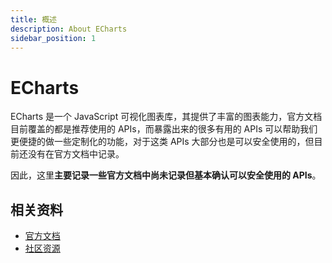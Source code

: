 ```yaml
---
title: 概述
description: About ECharts
sidebar_position: 1
---
```


# ECharts

ECharts 是一个 JavaScript 可视化图表库，其提供了丰富的图表能力，官方文档目前覆盖的都是推荐使用的 APIs，而暴露出来的很多有用的 APIs 可以帮助我们更便捷的做一些定制化的功能，对于这类 APIs 大部分也是可以安全使用的，但目前还没有在官方文档中记录。

因此，这里**主要记录一些官方文档中尚未记录但基本确认可以安全使用的 APIs**。

## 相关资料

- [官方文档](https://echarts.apache.org/)
- [社区资源](https://github.com/ecomfe/awesome-echarts)
